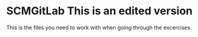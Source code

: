  SCMGitLab
This is an edited version
=========
This is the files you need to work with when going through the excercises.
